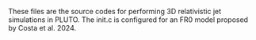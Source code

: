 These files are the source codes for performing 3D relativistic jet simulations in PLUTO. The init.c is configured for an FR0 model proposed by Costa et al. 2024.
